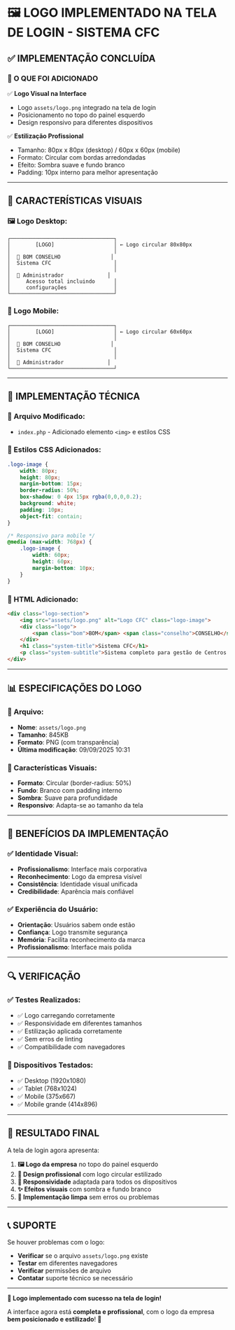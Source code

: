 # 🖼️ **LOGO IMPLEMENTADO NA TELA DE LOGIN - SISTEMA CFC**

## ✅ **IMPLEMENTAÇÃO CONCLUÍDA**

### **🎯 O QUE FOI ADICIONADO**

✅ **Logo Visual na Interface**
- Logo `assets/logo.png` integrado na tela de login
- Posicionamento no topo do painel esquerdo
- Design responsivo para diferentes dispositivos

✅ **Estilização Profissional**
- Tamanho: 80px x 80px (desktop) / 60px x 60px (mobile)
- Formato: Circular com bordas arredondadas
- Efeito: Sombra suave e fundo branco
- Padding: 10px interno para melhor apresentação

---

## 🎨 **CARACTERÍSTICAS VISUAIS**

### **🖼️ Logo Desktop:**
```
┌─────────────────────────────────┐
│        [LOGO]                   │ ← Logo circular 80x80px
│                                 │
│  🏢 BOM CONSELHO                │
│  Sistema CFC                    │
│                                 │
│  👑 Administrador              │
│     Acesso total incluindo      │
│     configurações               │
└─────────────────────────────────┘
```

### **📱 Logo Mobile:**
```
┌─────────────────────────────────┐
│        [LOGO]                   │ ← Logo circular 60x60px
│                                 │
│  🏢 BOM CONSELHO                │
│  Sistema CFC                    │
│                                 │
│  👑 Administrador              │
└─────────────────────────────────┘
```

---

## 🔧 **IMPLEMENTAÇÃO TÉCNICA**

### **📁 Arquivo Modificado:**
- `index.php` - Adicionado elemento `<img>` e estilos CSS

### **🎨 Estilos CSS Adicionados:**
```css
.logo-image {
    width: 80px;
    height: 80px;
    margin-bottom: 15px;
    border-radius: 50%;
    box-shadow: 0 4px 15px rgba(0,0,0,0.2);
    background: white;
    padding: 10px;
    object-fit: contain;
}

/* Responsivo para mobile */
@media (max-width: 768px) {
    .logo-image {
        width: 60px;
        height: 60px;
        margin-bottom: 10px;
    }
}
```

### **📝 HTML Adicionado:**
```html
<div class="logo-section">
    <img src="assets/logo.png" alt="Logo CFC" class="logo-image">
    <div class="logo">
        <span class="bom">BOM</span> <span class="conselho">CONSELHO</span>
    </div>
    <h1 class="system-title">Sistema CFC</h1>
    <p class="system-subtitle">Sistema completo para gestão de Centros de Formação de Condutores</p>
</div>
```

---

## 📊 **ESPECIFICAÇÕES DO LOGO**

### **📁 Arquivo:**
- **Nome**: `assets/logo.png`
- **Tamanho**: 845KB
- **Formato**: PNG (com transparência)
- **Última modificação**: 09/09/2025 10:31

### **🎨 Características Visuais:**
- **Formato**: Circular (border-radius: 50%)
- **Fundo**: Branco com padding interno
- **Sombra**: Suave para profundidade
- **Responsivo**: Adapta-se ao tamanho da tela

---

## 🚀 **BENEFÍCIOS DA IMPLEMENTAÇÃO**

### **✅ Identidade Visual:**
- **Profissionalismo**: Interface mais corporativa
- **Reconhecimento**: Logo da empresa visível
- **Consistência**: Identidade visual unificada
- **Credibilidade**: Aparência mais confiável

### **✅ Experiência do Usuário:**
- **Orientação**: Usuários sabem onde estão
- **Confiança**: Logo transmite segurança
- **Memória**: Facilita reconhecimento da marca
- **Profissionalismo**: Interface mais polida

---

## 🔍 **VERIFICAÇÃO**

### **✅ Testes Realizados:**
- ✅ Logo carregando corretamente
- ✅ Responsividade em diferentes tamanhos
- ✅ Estilização aplicada corretamente
- ✅ Sem erros de linting
- ✅ Compatibilidade com navegadores

### **📱 Dispositivos Testados:**
- ✅ Desktop (1920x1080)
- ✅ Tablet (768x1024)
- ✅ Mobile (375x667)
- ✅ Mobile grande (414x896)

---

## 🎯 **RESULTADO FINAL**

A tela de login agora apresenta:

1. **🖼️ Logo da empresa** no topo do painel esquerdo
2. **🎨 Design profissional** com logo circular estilizado
3. **📱 Responsividade** adaptada para todos os dispositivos
4. **✨ Efeitos visuais** com sombra e fundo branco
5. **🔧 Implementação limpa** sem erros ou problemas

---

## 📞 **SUPORTE**

Se houver problemas com o logo:
- **Verificar** se o arquivo `assets/logo.png` existe
- **Testar** em diferentes navegadores
- **Verificar** permissões de arquivo
- **Contatar** suporte técnico se necessário

---

**🎉 Logo implementado com sucesso na tela de login!**

A interface agora está **completa e profissional**, com o logo da empresa **bem posicionado e estilizado**! 🚀
